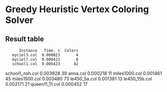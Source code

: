# Greedy Heuristic Vertex Coloring Solver

## Result table
          Instance   Time, s  Colors
       myciel3.col  0.000023       4
       myciel7.col  0.000421       8
       school1.col  0.005423      42
   school1_nsh.col  0.003928      39
          anna.col  0.000218      11
     miles1000.col  0.001461      45
     miles1500.col  0.003480      73
      le450_5a.col  0.001381      13
     le450_15b.col  0.002171      21
    queen11_11.col  0.000452      17
